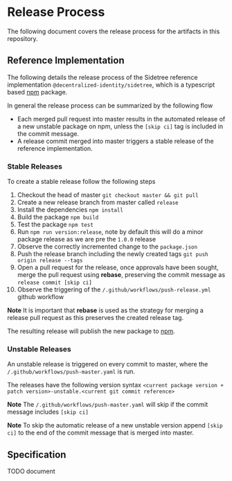 # Release Process

The following document covers the release process for the artifacts in this repository.

## Reference Implementation

The following details the release process of the Sidetree reference implementation `@decentralized-identity/sidetree`, which is a typescript based [npm](https://www.npmjs.com/) package.

In general the release process can be summarized by the following flow
- Each merged pull request into master results in the automated release of a new unstable package on npm, unless the `[skip ci]` tag is included in the commit message.
- A release commit merged into master triggers a stable release of the reference implementation.

### Stable Releases

To create a stable release follow the following steps

1. Checkout the head of master `git checkout master && git pull`
2. Create a new release branch from master called `release`
3. Install the dependencies `npm install`
5. Build the package `npm build`
6. Test the package `npm test`
7. Run `npm run version:release`, note by default this will do a minor package release as we are pre the `1.0.0` release
8. Observe the correctly incremented change to the `package.json`
9. Push the release branch including the newly created tags `git push origin release --tags`
10. Open a pull request for the release, once approvals have been sought, merge the pull request using **rebase**,
    preserving the commit message as `release commit [skip ci]`
11. Observe the triggering of the `/.github/workflows/push-release.yml` github workflow

**Note** It is important that **rebase** is used as the strategy for merging a release pull request as this preserves the created release tag.

The resulting release will publish the new package to [npm](https://www.npmjs.com/).

### Unstable Releases

An unstable release is triggered on every commit to master, where the `/.github/workflows/push-master.yaml` is run.

The releases have the following version syntax `<current package version + patch version>-unstable.<current git commit reference>`

**Note** The `/.github/workflows/push-master.yaml` will skip if the commit message includes `[skip ci]`

**Note** To skip the automatic release of a new unstable version append `[skip ci]` to the end of the commit message
that is merged into master.

## Specification

TODO document
